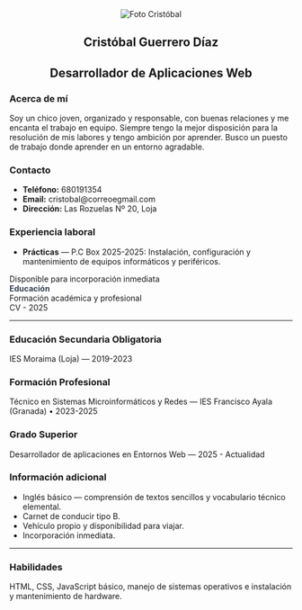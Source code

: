 
<body>
  <div class="container">
    <aside class="left">
      <div style="text-align:center">
        <div class="photo"><img src="photo.jpg" alt="Foto Cristóbal"></div>
        <h1>Cristóbal Guerrero Díaz</h1>
        <h2>Desarrollador de Aplicaciones Web</h2>
      </div>
      <div class="section">
        <h3>Acerca de mí</h3>
        <p class="about">Soy un chico joven, organizado y responsable, con buenas relaciones y me encanta el trabajo en equipo. Siempre tengo la mejor disposición para la resolución de mis labores y tengo ambición por aprender. Busco un puesto de trabajo donde aprender en un entorno agradable.</p>
      </div>
      <div class="section">
        <h3>Contacto</h3>
        <ul class="contact-list">
          <li><strong>Teléfono:</strong> 680191354</li>
          <li><strong>Email:</strong> cristobal@correoegmail.com</li>
          <li><strong>Dirección:</strong> Las Rozuelas Nº 20, Loja</li>
        </ul>
      </div>
      <div class="section">
        <h3>Experiencia laboral</h3>
        <ul class="extra-list">
          <li><strong>Prácticas</strong> — P.C Box 2025-2025: Instalación, configuración y mantenimiento de equipos informáticos y periféricos.</li>
        </ul>
      </div>
      <div class="left-footer">Disponible para incorporación inmediata</div>
    </aside>
    <main class="right">
      <div class="right-header">
        <div style="display:flex;flex-direction:column">
          <div style="font-size:14px;color:#374151;font-weight:700">Educación</div>
          <div class="small">Formación académica y profesional</div>
        </div>
        <div class="badge">CV - 2025</div>
      </div>
      <hr>
      <section class="section">
        <div class="section-title"><h3>Educación Secundaria Obligatoria</h3></div>
        <div class="edu-item small">IES Moraima (Loja) — 2019-2023</div>
        <div class="section-title" style="margin-top:12px"><h3>Formación Profesional</h3></div>
        <div class="edu-item small">Técnico en Sistemas Microinformáticos y Redes — IES Francisco Ayala (Granada) • 2023-2025</div>
        <div class="section-title" style="margin-top:12px"><h3>Grado Superior</h3></div>
        <div class="edu-item small">Desarrollador de aplicaciones en Entornos Web — 2025 - Actualidad</div>
      </section>
      <section class="section">
        <div class="section-title"><h3>Información adicional</h3></div>
        <ul class="extra-list small">
          <li>Inglés básico — comprensión de textos sencillos y vocabulario técnico elemental.</li>
          <li>Carnet de conducir tipo B.</li>
          <li>Vehículo propio y disponibilidad para viajar.</li>
          <li>Incorporación inmediata.</li>
        </ul>
      </section>
      <hr>
      <section class="section">
        <div class="section-title"><h3>Habilidades</h3></div>
        <p class="small">HTML, CSS, JavaScript básico, manejo de sistemas operativos e instalación y mantenimiento de hardware.</p>
      </section>
    </main>
  </div>
</body>
</html>
